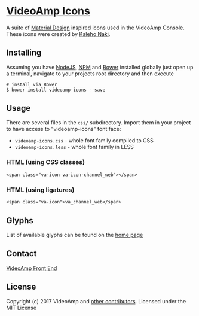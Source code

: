 # [VideoAmp Icons](https://videoamp.github.io/videoamp-icons/)
A suite of [Material Design](https://material.io) inspired icons used in the VideoAmp Console.
These icons were created by [Kaleho Naki](https://github.com/blueishh).


## Installing
Assuming you have [NodeJS](http://nodejs.org/), [NPM](https://www.npmjs.com/) and [Bower](http://bower.io/) installed globally just open up a terminal, navigate to your projects root directory and then execute

```
# install via Bower
$ bower install videoamp-icons --save
```


## Usage
There are several files in the `css/` subdirectory. Import them in your project
to have access to "videoamp-icons" font face:

* `videoamp-icons.css` - whole font family compiled to CSS
* `videoamp-icons.less` - whole font family in LESS

### HTML (using CSS classes)
`<span class="va-icon va-icon-channel_web"></span>`

### HTML (using ligatures)
`<span class="va-icon">va_channel_web</span>`



## Glyphs
List of available glyphs can be found on the [home page](https://videoamp.github.io/videoamp-icons/)


## Contact
[VideoAmp Front End](mailto:frontend@videoamp.com)


## License
Copyright (c) 2017 VideoAmp and [other contributors](https://github.com/VideoAmp/videoamp-icons/graphs/contributors).
Licensed under the MIT License